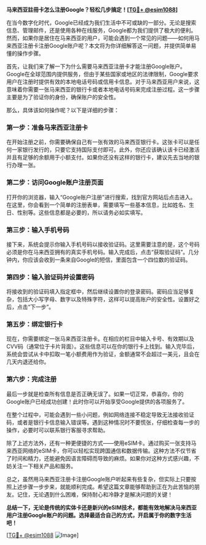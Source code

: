 **马来西亚註冊卡怎么注册Google？轻松几步搞定！[[TG💪+ @esim1088](https://t.me/s/esim1088)]**

在当今数字化时代，Google已经成为我们生活中不可或缺的一部分。无论是搜索信息、管理邮件，还是使用各种在线服务，Google都为我们提供了极大的便利。然而，如果你是居住在马来西亚的用户，可能会遇到一个常见的问题——如何用马来西亚注册卡注册Google账户呢？本文将为你详细解答这一问题，并提供简单易懂的操作步骤。

首先，让我们来了解一下为什么需要马来西亚注册卡才能注册Google账户。Google在全球范围内提供服务，但由于某些国家或地区的法律限制，Google要求用户在注册时提供有效的本地电话号码或信用卡信息。对于马来西亚用户来说，这意味着你需要一张马来西亚的银行卡或者本地电话号码来完成注册过程。这一步骤主要是为了验证你的身份，确保账户的安全性。

那么，具体该如何操作呢？以下是详细的步骤：

### 第一步：准备马来西亚注册卡

在开始注册之前，你需要确保自己有一张有效的马来西亚银行卡。这张卡可以是任何一家银行发行的，只要它支持国际支付即可。此外，你还应该确认该卡已经激活并且有足够的余额用于小额支付。如果你还没有这样的银行卡，建议先去当地的银行办理一张。

### 第二步：访问Google账户注册页面

打开你的浏览器，输入“Google账户注册”进行搜索，找到官方网站后点击进入。在这里，你会看到一个简单的注册表单，需要填写一些基本信息，比如姓名、生日、性别等。这些信息都是必要的，所以请务必如实填写。

### 第三步：输入手机号码

接下来，系统会提示你输入手机号码以接收验证码。这里需要注意的是，这个号码必须是你在马来西亚拥有的真实手机号码。输入完成后，点击“获取验证码”。几分钟内，你应该会收到一条来自Google的短信，里面包含一个四位数的验证码。

### 第四步：输入验证码并设置密码

将接收到的验证码填入指定框中，然后继续设置你的登录密码。密码应当足够复杂，包括大小写字母、数字以及特殊字符，这样可以提高账户的安全性。设置好之后，点击“下一步”。

### 第五步：绑定银行卡

现在，你需要绑定一张马来西亚注册卡。在相应的栏目中输入卡号、有效期以及CVV码（通常位于卡片背面）。这些信息可以在你的银行卡上找到。输入完毕后，系统会尝试从卡中扣取一笔小额费用作为验证，金额通常不会超过一美元，且会在几天内退还给你。

### 第六步：完成注册

最后一步就是检查所有信息是否正确无误了。如果一切正常，恭喜你，你的Google账户已经成功创建！此时你可以开始享受Google提供的各项服务了。

在整个过程中，可能会遇到一些小问题，例如网络连接不稳定导致无法接收验证码，或者是银行卡信息输入错误等。遇到这种情况时不要慌张，仔细检查每一步的操作，必要时可以联系银行客服寻求帮助。

除了上述方法外，还有一种更便捷的方式——使用eSIM卡。通过购买一张支持马来西亚网络的eSIM卡，你可以轻松实现跨国通信和数据传输。这种方法不仅节省了时间和精力，还能避免因语言障碍而导致的麻烦。如果你对这种方式感兴趣，不妨关注一下相关产品和服务。

总之，虽然用马来西亚注册卡注册Google账户听起来有些复杂，但实际上只要按照上述步骤一步步来，就能顺利完成。希望这篇文章能够帮助到正在为此苦恼的朋友。记住，无论遇到什么困难，保持耐心和冷静才是解决问题的关键！

**总结一下，无论是传统的实体卡还是新兴的eSIM技术，都能有效地解决马来西亚用户注册Google账户的问题。选择最适合自己的方式，开启属于你的数字生活吧！**

[[TG💪+ @esim1088](https://t.me/s/esim1088) ![Image](https://i.postimg.cc/4NQfJmqS/Snipaste-2025-05-13-00-14-12.png)]